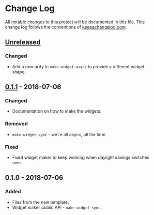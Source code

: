 # Change Log
All notable changes to this project will be documented in this file. This change log follows the conventions of [keepachangelog.com](http://keepachangelog.com/).

## [Unreleased]
### Changed
- Add a new arity to `make-widget-async` to provide a different widget shape.

## [0.1.1] - 2018-07-06
### Changed
- Documentation on how to make the widgets.

### Removed
- `make-widget-sync` - we're all async, all the time.

### Fixed
- Fixed widget maker to keep working when daylight savings switches over.

## 0.1.0 - 2018-07-06
### Added
- Files from the new template.
- Widget maker public API - `make-widget-sync`.

[Unreleased]: https://github.com/your-name/metadata-files/compare/0.1.1...HEAD
[0.1.1]: https://github.com/your-name/metadata-files/compare/0.1.0...0.1.1
